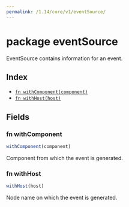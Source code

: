 ```yaml
---
permalink: /1.14/core/v1/eventSource/
---
```


# package eventSource

EventSource contains information for an event.

## Index

* [`fn withComponent(component)`](#fn-withcomponent)
* [`fn withHost(host)`](#fn-withhost)

## Fields

### fn withComponent

```ts
withComponent(component)
```

Component from which the event is generated.

### fn withHost

```ts
withHost(host)
```

Node name on which the event is generated.
